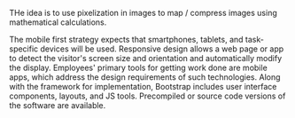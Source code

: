 THe idea is to use pixelization in images to map / compress images using mathematical calculations.

The mobile first strategy expects that smartphones, tablets, and task-specific devices
will be used. Responsive design allows a web page or app to detect the visitor's screen
size and orientation and automatically modify the display. Employees' primary tools
for getting work done are mobile apps, which address the design requirements of such
technologies.
Along with the framework for implementation, Bootstrap includes user interface
components, layouts, and JS tools. Precompiled or source code versions of the
software are available.
